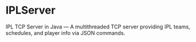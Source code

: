 # IPLServer
IPL TCP Server in Java — A multithreaded TCP server providing IPL teams, schedules, and player info via JSON commands.
